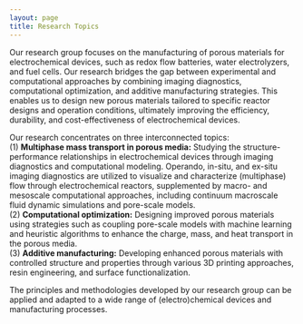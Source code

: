 ```yaml
---
layout: page
title: Research Topics
---
```


Our research group focuses on the manufacturing of porous materials for electrochemical devices, such as redox flow batteries, water electrolyzers, and fuel cells. Our research bridges the gap between experimental and computational approaches by combining imaging diagnostics, computational optimization, and additive manufacturing strategies. This enables us to design new porous materials tailored to specific reactor designs and operation conditions, ultimately improving the efficiency, durability, and cost-effectiveness of electrochemical devices.

Our research concentrates on three interconnected topics:\
(1) **Multiphase mass transport in porous media:** Studying the structure-performance relationships in electrochemical devices through imaging diagnostics and computational modeling. Operando, in-situ, and ex-situ imaging diagnostics are utilized to visualize and characterize (multiphase) flow through electrochemical reactors, supplemented by macro- and mesoscale computational approaches, including continuum macroscale fluid dynamic simulations and pore-scale models.\
(2) **Computational optimization:** Designing improved porous materials using strategies such as coupling pore-scale models with machine learning and heuristic algorithms to enhance the charge, mass, and heat transport in the porous media.\
(3) **Additive manufacturing:** Developing enhanced porous materials with controlled structure and properties through various 3D printing approaches, resin engineering, and surface functionalization.

The principles and methodologies developed by our research group can be applied and adapted to a wide range of (electro)chemical devices and manufacturing processes.
